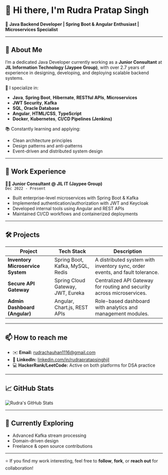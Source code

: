 # 👋 Hi there, I'm Rudra Pratap Singh

🎯 **Java Backend Developer | Spring Boot & Angular Enthusiast | Microservices Specialist**

---

## 🚀 About Me

I’m a dedicated Java Developer currently working as a **Junior Consultant** at **JIL Information Technology (Jaypee Group)**, with over 2.7 years of experience in designing, developing, and deploying scalable backend systems.

🔧 I specialize in:
- **Java**, **Spring Boot**, **Hibernate**, **RESTful APIs**, **Microservices**
- **JWT Security**, **Kafka**
- **SQL**, **Oracle Database**
- **Angular**, **HTML/CSS**, **TypeScript**
- **Docker**, **Kubernetes**, **CI/CD Pipelines (Jenkins)**

📚 Constantly learning and applying:
- Clean architecture principles
- Design patterns and anti-patterns
- Event-driven and distributed system design

---

## 💼 Work Experience

**👨‍💻 Junior Consultant @ JIL IT (Jaypee Group)**  
`Dec 2022 - Present`  
- Built enterprise-level microservices with Spring Boot & Kafka
- Implemented authentication/authorization with JWT and Keycloak
- Developed internal tools using Angular and REST APIs
- Maintained CI/CD workflows and containerized deployments

---

## 🛠️ Projects

| Project | Tech Stack | Description |
|--------|------------|-------------|
| **Inventory Microservice System** | Spring Boot, Kafka, MySQL, Redis | A distributed system with inventory sync, order events, and fault tolerance. |
| **Secure API Gateway** | Spring Cloud Gateway, JWT, Eureka | Centralized API Gateway for routing and security across microservices. |
| **Admin Dashboard (Angular)** | Angular, Chart.js, REST APIs | Role-based dashboard with analytics and management modules. |

---

## 📫 How to reach me
- ✉️ **Email:** rudrachauhan1116@gmail.com
- 💼 **LinkedIn:** [linkedin.com/in/rudrapratapsinghjil](https://www.linkedin.com/in/rudra-pratap/)
- 💻 **HackerRank/LeetCode:** Active on both platforms for DSA practice

---

## 📈 GitHub Stats

![Rudra's GitHub Stats](https://github-readme-stats.vercel.app/api?username=rudra-pratap-singh&show_icons=true&theme=tokyonight)

---

## 🌱 Currently Exploring
- Advanced Kafka stream processing
- Domain-driven design
- Freelance & open source contributions

---

⭐️ If you find my work interesting, feel free to **follow**, **fork**, or **reach out** for collaboration!
